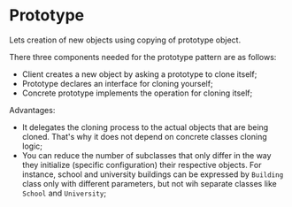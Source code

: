 # Prototype


Lets creation of new objects using copying of prototype object.

There three components needed for the prototype pattern are as follows:
- Client creates a new object by asking a prototype to clone itself;
- Prototype declares an interface for cloning yourself;
- Concrete prototype implements the operation for cloning itself;

Advantages:
- It delegates the cloning process to the actual objects that are being cloned. 
That's why it does not depend on concrete classes cloning logic;
- You can reduce the number of subclasses that only differ in the way they initialize (specific configuration)
their respective objects. For instance, school and university buildings can be expressed by `Building` class 
  only with different parameters, but not wih separate classes like `School` and `University`;